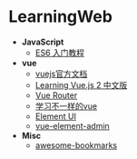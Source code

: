 # LearningWeb

- **JavaScript**
  - [ES6 入门教程](https://es6.ruanyifeng.com/)
- **vue**
  - [vuejs官方文档](https://cn.vuejs.org/v2/guide/)
  - [Learning Vue.js 2 中文版](https://www.bookstack.cn/read/Learning-Vuejs-2-zh_CN/README.md)
  - [Vue Router](https://router.vuejs.org/zh/)
  - [学习不一样的vue](http://yangyi1024.com/2017/05/27/%E5%92%8C%E6%88%91%E4%B8%80%E8%B5%B7%E5%AD%A6vue%E5%90%A7/)
  - [Element UI](https://element.eleme.cn/#/zh-CN)
  - [vue-element-admin](https://panjiachen.github.io/vue-element-admin-site/zh/)
- **Misc**
  - [awesome-bookmarks](https://panjiachen.github.io/awesome-bookmarks/repository/)
